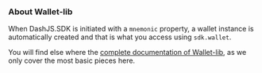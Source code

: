 ### About Wallet-lib 

When DashJS.SDK is initiated with a `mnemonic` property, a wallet instance is automatically created and that is what you access using `sdk.wallet`.

You will find else where the [complete documentation of Wallet-lib](https://github.com/dashevo/wallet-lib), as we only cover the most basic pieces here.
